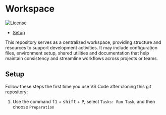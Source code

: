 <!--
Copyright (C) Pipin Fitriadi - All Rights Reserved

Unauthorized copying of this file, via any medium is strictly prohibited
Proprietary and confidential
Written by Pipin Fitriadi <pipinfitriadi@gmail.com>, 22 May 2025
-->

<!-- omit in toc -->
# Workspace

[![License](https://img.shields.io/badge/license-Proprietary-red)](LICENSE)

- [Setup](#setup)

This repository serves as a centralized workspace,
providing structure and resources to support development activities.
It may include configuration files, environment setup, shared utilities
and documentation that help maintain consistency and streamline workflows
across projects or teams.

## Setup

Follow these steps the first time you use VS Code after cloning this git repository:

1. Use the command <kbd>f1</kbd> + <kbd>shift</kbd> + <kbd>P</kbd>,
    select `Tasks: Run Task`, and then choose `Preparation`
